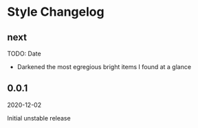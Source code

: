 # Style Changelog

<!-- markdownlint-disable no-trailing-punctuation -->

## next

TODO: Date

* Darkened the most egregious bright items I found at a glance

## 0.0.1

2020-12-02

Initial unstable release
